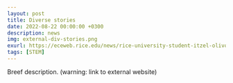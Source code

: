 ```yaml
---
layout: post
title: Diverse stories
date: 2022-08-22 00:00:00 +0300
description: news
img: external-div-stories.png
exurl: https://eceweb.rice.edu/news/rice-university-student-itzel-olivos-castillo-gears-career-stem
tags: [STEM]
---
```

Breef description. (warning: link to external website)